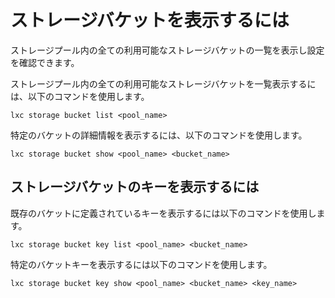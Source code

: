 # ストレージバケットを表示するには

ストレージプール内の全ての利用可能なストレージバケットの一覧を表示し設定を確認できます。

ストレージプール内の全ての利用可能なストレージバケットを一覧表示するには、以下のコマンドを使用します。

    lxc storage bucket list <pool_name>

特定のバケットの詳細情報を表示するには、以下のコマンドを使用します。

    lxc storage bucket show <pool_name> <bucket_name>

## ストレージバケットのキーを表示するには

既存のバケットに定義されているキーを表示するには以下のコマンドを使用します。

    lxc storage bucket key list <pool_name> <bucket_name>

特定のバケットキーを表示するには以下のコマンドを使用します。

    lxc storage bucket key show <pool_name> <bucket_name> <key_name>


